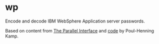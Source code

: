 # wp

Encode and decode IBM WebSphere Application server passwords.

Based on content from [The Parallel Interface](https://www.paralint.com/2008/03/reversing-websphere-xor-password-protection) and [code](https://github.com/wikimedia/varnishkafka/blob/master/base64.c) by Poul-Henning Kamp.
